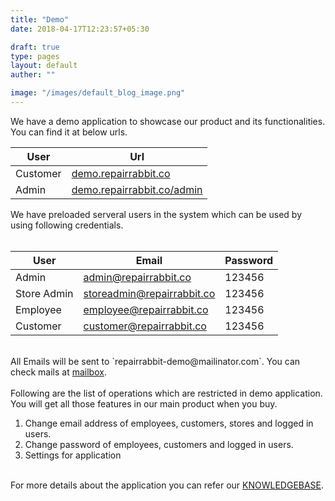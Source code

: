 ```yaml
---
title: "Demo"
date: 2018-04-17T12:23:57+05:30

draft: true
type: pages
layout: default
auther: ""

image: "/images/default_blog_image.png"
---
```


We have a demo application to showcase our product and its functionalities. You can find it at below urls. 

|      User       |         Url          |
|-----------------|----------------------|
|     Customer    | <a href="https://demo.repairrabbit.co/" target="_blank" rel="noopener">demo.repairrabbit.co</a> |
|     Admin       | <a href="https://demo.repairrabbit.co/admin" target="_blank" rel="noopener">demo.repairrabbit.co/admin</a> |
We have preloaded serveral users in the system which can be used by using following credentials.<br><br>

|      User    |         Email        |       Password    |
|--------------|----------------------|-------------------|
|     Admin    |    admin@repairrabbit.co   |       123456      |
|  Store Admin | storeadmin@repairrabbit.co |       123456      |
|   Employee   |  employee@repairrabbit.co  |       123456      |
|   Customer   |  customer@repairrabbit.co  |       123456      |
<br>
All Emails will be sent to `repairrabbit-demo@mailinator.com`. You can check mails at <a href="https://www.mailinator.com/v2/inbox.jsp?zone=public&query=repairrabbit-demo#/#inboxpane" target="_blank" rel="noopener">mailbox</a>.<br><br>
Following are the list of operations which are restricted in demo application. You will get all those features in our main product when you buy.
<ol>
  <li>Change email address of employees, customers, stores and logged in users.</li>
  <li>Change password of employees, customers and logged in users.</li>
  <li>Settings for application</li>
</ol><br>
For more details about the application you can refer our <a href="https://kb.repairrabbit.co/" target="_blank" rel="noopener">KNOWLEDGEBASE</a>.
